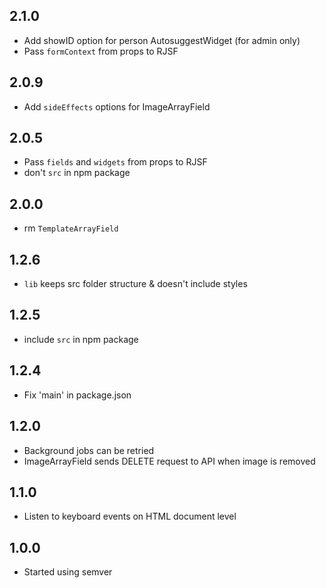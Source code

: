 ## 2.1.0
* Add showID option for person AutosuggestWidget (for admin only)
* Pass `formContext` from props to RJSF

## 2.0.9
* Add `sideEffects` options for ImageArrayField

## 2.0.5
* Pass `fields` and `widgets` from props to RJSF
* don't `src` in npm package

## 2.0.0
* rm `TemplateArrayField`

## 1.2.6
* `lib` keeps src folder structure & doesn't include styles

## 1.2.5
* include `src` in npm package

## 1.2.4
* Fix 'main' in package.json

## 1.2.0
* Background jobs can be retried
* ImageArrayField sends DELETE request to API when image is removed

## 1.1.0
* Listen to keyboard events on HTML document level

## 1.0.0
* Started using semver
